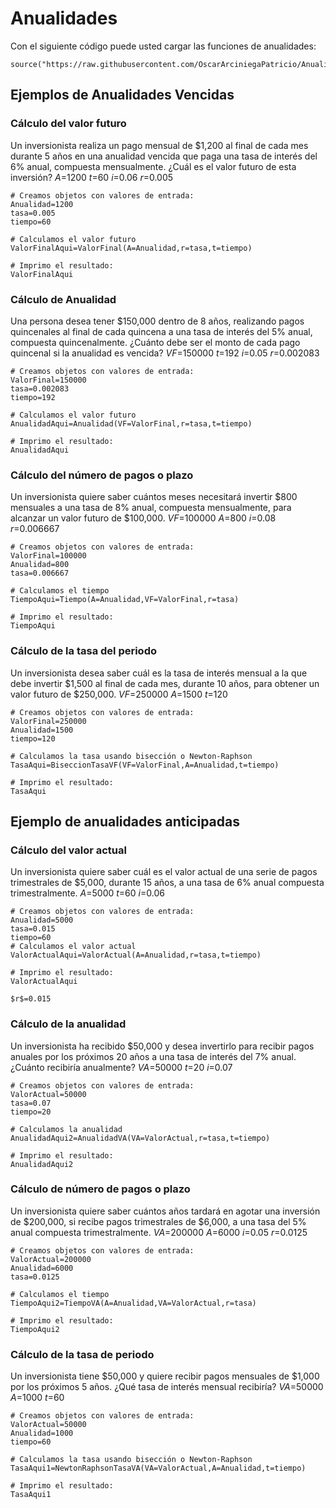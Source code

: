 # Anualidades
Con el siguiente código puede usted cargar las funciones de anualidades:
```{r}
source("https://raw.githubusercontent.com/OscarArciniegaPatricio/Anualidades/refs/heads/main/FormulasAnualidad2.R")
```
## Ejemplos de Anualidades Vencidas

### Cálculo del valor futuro
Un inversionista realiza un pago mensual de $1,200 al final de cada mes durante 5 años en una anualidad vencida que paga una tasa de interés del 6% anual, compuesta mensualmente. ¿Cuál es el valor futuro de esta inversión?
$A$=1200
$t$=60
$i$=0.06
$r$=0.005
```{r}
# Creamos objetos con valores de entrada:
Anualidad=1200
tasa=0.005
tiempo=60

# Calculamos el valor futuro
ValorFinalAqui=ValorFinal(A=Anualidad,r=tasa,t=tiempo)

# Imprimo el resultado:
ValorFinalAqui
```

### Cálculo de Anualidad
Una persona desea tener $150,000 dentro de 8 años, realizando pagos quincenales al final de cada quincena a una tasa de interés del 5% anual, compuesta quincenalmente. ¿Cuánto debe ser el monto de cada pago quincenal si la anualidad es vencida?
$VF$=150000
$t$=192
$i$=0.05
$r$=0.002083
```{r}
# Creamos objetos con valores de entrada:
ValorFinal=150000
tasa=0.002083
tiempo=192

# Calculamos el valor futuro
AnualidadAqui=Anualidad(VF=ValorFinal,r=tasa,t=tiempo)

# Imprimo el resultado:
AnualidadAqui
```
### Cálculo del número de pagos o plazo
Un inversionista quiere saber cuántos meses necesitará invertir $800 mensuales a una tasa de 8% anual, compuesta mensualmente, para alcanzar un valor futuro de $100,000. 
$VF$=100000
$A$=800
$i$=0.08
$r$=0.006667
```{r}
# Creamos objetos con valores de entrada:
ValorFinal=100000
Anualidad=800
tasa=0.006667

# Calculamos el tiempo
TiempoAqui=Tiempo(A=Anualidad,VF=ValorFinal,r=tasa)

# Imprimo el resultado:
TiempoAqui
```
### Cálculo de la tasa del periodo
Un inversionista desea saber cuál es la tasa de interés mensual a la que debe invertir $1,500 al final de cada mes, durante 10 años, para obtener un valor futuro de $250,000. 
$VF$=250000
$A$=1500
$t$=120
```{r}
# Creamos objetos con valores de entrada:
ValorFinal=250000
Anualidad=1500
tiempo=120

# Calculamos la tasa usando bisección o Newton-Raphson
TasaAqui=BiseccionTasaVF(VF=ValorFinal,A=Anualidad,t=tiempo)

# Imprimo el resultado:
TasaAqui
```
## Ejemplo de anualidades anticipadas
### Cálculo del valor actual
Un inversionista quiere saber cuál es el valor actual de una serie de pagos trimestrales de $5,000, durante 15 años, a una tasa de 6% anual compuesta trimestralmente. 
$A$=5000
$t$=60
$i$=0.06
```{r}
# Creamos objetos con valores de entrada:
Anualidad=5000
tasa=0.015
tiempo=60
# Calculamos el valor actual
ValorActualAqui=ValorActual(A=Anualidad,r=tasa,t=tiempo)

# Imprimo el resultado:
ValorActualAqui

$r$=0.015
```
### Cálculo de la anualidad
Un inversionista ha recibido $50,000 y desea invertirlo para recibir pagos anuales por los próximos 20 años a una tasa de interés del 7% anual. ¿Cuánto recibiría anualmente? 
$VA$=50000
$t$=20
$i$=0.07
```{r}
# Creamos objetos con valores de entrada:
ValorActual=50000
tasa=0.07
tiempo=20

# Calculamos la anualidad
AnualidadAqui2=AnualidadVA(VA=ValorActual,r=tasa,t=tiempo)

# Imprimo el resultado:
AnualidadAqui2

```
### Cálculo de número de pagos o plazo
Un inversionista quiere saber cuántos años tardará en agotar una inversión de $200,000, si recibe pagos trimestrales de $6,000, a una tasa del 5% anual compuesta trimestralmente. 
$VA$=200000
$A$=6000
$i$=0.05
$r$=0.0125
```{r}
# Creamos objetos con valores de entrada:
ValorActual=200000
Anualidad=6000
tasa=0.0125

# Calculamos el tiempo
TiempoAqui2=TiempoVA(A=Anualidad,VA=ValorActual,r=tasa)

# Imprimo el resultado:
TiempoAqui2

```


### Cálculo de la tasa de periodo
Un inversionista tiene $50,000 y quiere recibir pagos mensuales de $1,000 por los próximos 5 años. ¿Qué tasa de interés mensual recibiría? 
$VA$=50000
$A$=1000
$t$=60
```{r}
# Creamos objetos con valores de entrada:
ValorActual=50000
Anualidad=1000
tiempo=60

# Calculamos la tasa usando bisección o Newton-Raphson
TasaAqui1=NewtonRaphsonTasaVA(VA=ValorActual,A=Anualidad,t=tiempo)

# Imprimo el resultado:
TasaAqui1
```
